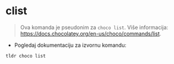 # clist

> Ova komanda je pseudonim za `choco list`.
> Više informacija: <https://docs.chocolatey.org/en-us/choco/commands/list>.

- Pogledaj dokumentaciju za izvornu komandu:

`tldr choco list`
